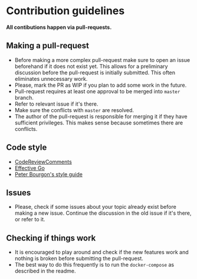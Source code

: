 Contribution guidelines
=======================

**All contibutions happen via pull-requests.**

## Making a pull-request

- Before making a more complex pull-request make sure to open an issue beforehand if it does not exist yet. This allows for a preliminary discussion before the pull-request is initially submitted. This often eliminates unnecessary work.
- Please, mark the PR as WIP if you plan to add some work in the future.
- Pull-request requires at least one approval to be merged into `master` branch.
- Refer to relevant issue if it's there.
- Make sure the conflicts with `master` are resolved.
- The author of the pull-request is responsible for merging it if they have sufficient privileges. This makes sense because sometimes there are conflicts.

## Code style

- [CodeReviewComments](https://github.com/golang/go/wiki/CodeReviewComments)
- [Effective Go](https://golang.org/doc/effective_go.html)
- [Peter Bourgon's style guide](https://peter.bourgon.org/go-in-production/#formatting-and-style)

## Issues

- Please, check if some issues about your topic already exist before making a new issue. Continue the discussion in the old issue if it's there, or refer to it.

## Checking if things work

- It is encouraged to play around and check if the new features work and nothing is broken before submitting the pull-request.
- The best way to do this frequently is to run the `docker-compose` as described in the readme.
